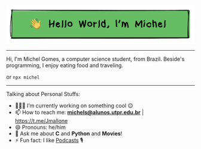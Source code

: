 [![image](https://github.com/Jmallone/jmallone/blob/main/github_bg.png)](https://github.com/Jmallone?tab=repositories)

---

Hi, I'm Michel Gomes, a computer science student, from Brazil. Beside's programming, I enjoy eating food and traveling.


or 
`npx michel`

---
Talking about Personal Stuffs:
- 👨🏽‍💻 I’m currently working on something cool :wink:
- 📫 How to reach me: **michels@alunos.utpr.edu.br** | https://t.me/Jmallone
- :smile: Pronouns: he/him
- :speech_balloon: Ask me about **C** and **Python** and **Movies**!
- :zap: Fun fact: I like [Podcasts](https://www.instagram.com/cafeinacm/) :studio_microphone:
